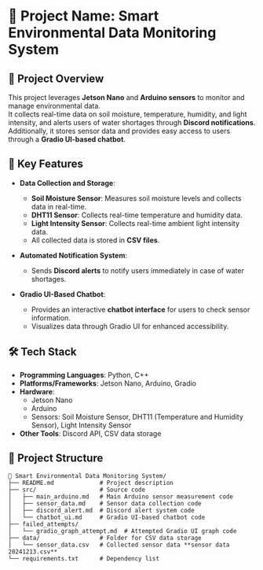 # 🌱 **Project Name: Smart Environmental Data Monitoring System**

## 📖 **Project Overview**
This project leverages **Jetson Nano** and **Arduino sensors** to monitor and manage environmental data.  
It collects real-time data on soil moisture, temperature, humidity, and light intensity, and alerts users of water shortages through **Discord notifications**. Additionally, it stores sensor data and provides easy access to users through a **Gradio UI-based chatbot**.

## 🚀 **Key Features**
- **Data Collection and Storage**:
  - **Soil Moisture Sensor**: Measures soil moisture levels and collects data in real-time.
  - **DHT11 Sensor**: Collects real-time temperature and humidity data.
  - **Light Intensity Sensor**: Collects real-time ambient light intensity data.
  - All collected data is stored in **CSV files**.

- **Automated Notification System**:
  - Sends **Discord alerts** to notify users immediately in case of water shortages.

- **Gradio UI-Based Chatbot**:
  - Provides an interactive **chatbot interface** for users to check sensor information.
  - Visualizes data through Gradio UI for enhanced accessibility.

## 🛠️ **Tech Stack**
- **Programming Languages**: Python, C++
- **Platforms/Frameworks**: Jetson Nano, Arduino, Gradio
- **Hardware**:
  - Jetson Nano
  - Arduino
  - Sensors: Soil Moisture Sensor, DHT11 (Temperature and Humidity Sensor), Light Intensity Sensor
- **Other Tools**: Discord API, CSV data storage

## 📂 **Project Structure**
```plaintext
📁 Smart Environmental Data Monitoring System/
├── README.md             # Project description
├── src/                  # Source code
│   ├── main_arduino.md   # Main Arduino sensor measurement code
│   ├── sensor_data.md    # Sensor data collection code
│   ├── discord_alert.md  # Discord alert system code
│   └── chatbot_ui.md     # Gradio UI-based chatbot code
├── failed_attempts/
│   └── gradio_graph_attempt.md  # Attempted Gradio UI graph code
├── data/                 # Folder for CSV data storage
│   └── sensor_data.csv   # Collected sensor data **sensor data 20241213.csv**
└── requirements.txt      # Dependency list
```
